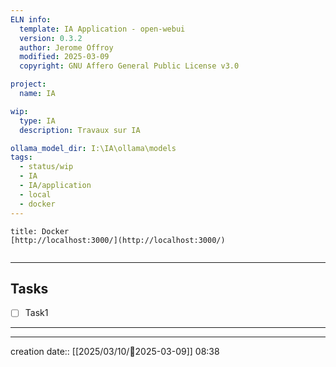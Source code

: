```yaml
---
ELN info:
  template: IA Application - open-webui
  version: 0.3.2
  author: Jerome Offroy
  modified: 2025-03-09
  copyright: GNU Affero General Public License v3.0

project:
  name: IA

wip:
  type: IA
  description: Travaux sur IA

ollama_model_dir: I:\IA\ollama\models
tags:
  - status/wip
  - IA
  - IA/application
  - local
  - docker
---
```


```ad-abstract 
title: Docker
[http://localhost:3000/](http://localhost:3000/)
 
```


---
## Tasks
- [ ] Task1
---

---
creation date:: [[2025/03/10/📒2025-03-09]]  08:38

